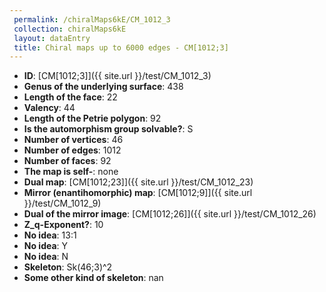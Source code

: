 ```yaml
--- 
 permalink: /chiralMaps6kE/CM_1012_3 
 collection: chiralMaps6kE
 layout: dataEntry
 title: Chiral maps up to 6000 edges - CM[1012;3]
---
```


- **ID**: [CM[1012;3]]({{ site.url }}/test/CM_1012_3)
- **Genus of the underlying surface**: 438
- **Length of the face**: 22
- **Valency**: 44
- **Length of the Petrie polygon**: 92
- **Is the automorphism group solvable?**: S
- **Number of vertices**: 46
- **Number of edges**: 1012
- **Number of faces**: 92
- **The map is self-**: none
- **Dual map**: [CM[1012;23]]({{ site.url }}/test/CM_1012_23)
- **Mirror (enantihomorphic) map**: [CM[1012;9]]({{ site.url }}/test/CM_1012_9)
- **Dual of the mirror image**: [CM[1012;26]]({{ site.url }}/test/CM_1012_26)
- **Z_q-Exponent?**: 10
- **No idea**:  13:1
- **No idea**: Y
- **No idea**: N
- **Skeleton**: Sk(46;3)^2
- **Some other kind of skeleton**: nan
